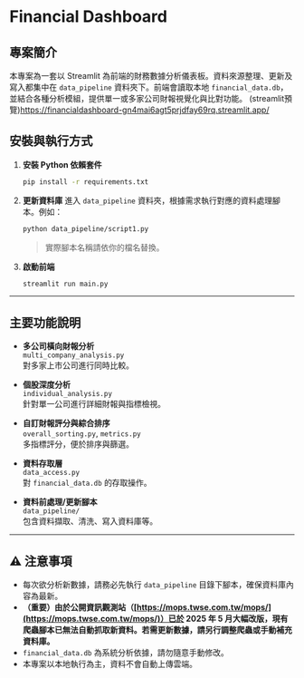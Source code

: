 # Financial Dashboard

## 專案簡介

本專案為一套以 Streamlit 為前端的財務數據分析儀表板。資料來源整理、更新及寫入都集中在 `data_pipeline` 資料夾下。前端會讀取本地 `financial_data.db`，並結合各種分析模組，提供單一或多家公司財報視覺化與比對功能。
(streamlit預覽)https://financialdashboard-gn4mai6agt5prjdfay69rq.streamlit.app/


## 安裝與執行方式

1. **安裝 Python 依賴套件**
    ```bash
    pip install -r requirements.txt
    ```

2. **更新資料庫**
    進入 `data_pipeline` 資料夾，根據需求執行對應的資料處理腳本。例如：
    ```bash
    python data_pipeline/script1.py
    ```
    > 實際腳本名稱請依你的檔名替換。

3. **啟動前端**
    ```bash
    streamlit run main.py
    ```

---

## 主要功能說明

- **多公司橫向財報分析**  
  `multi_company_analysis.py`  
  對多家上市公司進行同時比較。

- **個股深度分析**  
  `individual_analysis.py`  
  針對單一公司進行詳細財報與指標檢視。

- **自訂財報評分與綜合排序**  
  `overall_sorting.py`, `metrics.py`  
  多指標評分，便於排序與篩選。

- **資料存取層**  
  `data_access.py`  
  對 `financial_data.db` 的存取操作。

- **資料前處理/更新腳本**  
  `data_pipeline/`  
  包含資料擷取、清洗、寫入資料庫等。

---


## ⚠️ 注意事項

- 每次欲分析新數據，請務必先執行 `data_pipeline` 目錄下腳本，確保資料庫內容為最新。
- **（重要）由於公開資訊觀測站（[https://mops.twse.com.tw/mops/](https://mops.twse.com.tw/mops/)）已於 2025 年 5 月大幅改版，現有爬蟲腳本已無法自動抓取新資料。若需更新數據，請另行調整爬蟲或手動補充資料庫。**
- `financial_data.db` 為系統分析依據，請勿隨意手動修改。
- 本專案以本地執行為主，資料不會自動上傳雲端。




